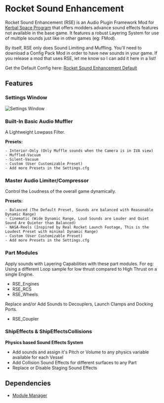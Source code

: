 # Rocket Sound Enhancement

Rocket Sound Enhancement (RSE) is an Audio Plugin Framework Mod for [Kerbal Space Program](https://www.kerbalspaceprogram.com/) that offers modders advance sound effects features not available in the base game. 
It features a robust Layering System for use of multiple sounds just like in other games (eg: FMod). 

By itself, RSE only does Sound Limiting and Muffling. You'll need to download a Config Pack Mod in order to have new sounds in your game.
If you release a mod that uses RSE, let me know so I can add it here in a list!

Get the Default Config here:
[Rocket Sound Enhancement Default](https://github.com/ensou04/RocketSoundEnhancementDefault)


## Features
### Settings Window
![Settings Window](https://i.imgur.com/QlJZvNf.png)

### Built-In Basic Audio Muffler
A Lightweight Lowpass Filter.

**Presets:**

    - Interior-Only (Only Muffle sounds when the Camera is in IVA view)
    - Muffled-Vacuum
    - Silent-Vacuum
    - Custom (User Customizable Preset)
    - Add more Presets in the Settings.cfg

### Master Audio Limiter/Compressor
Control the Loudness of the overall game dynamically.

**Presets:**

    - Balanced (The Default Preset, Sounds are balanced with Reasonable Dynamic Range)
    - Cinematic (Wide Dynamic Range, Loud Sounds are Louder and Quiet Sound Are Quieter than Balanced)
    - NASA-Reels (Inspired by Real Rocket Launch Footage, This is the Loudest Preset with minimal Dynamic Range)
    - Custom (User Customizable Preset)
    - Add more Presets in the Settings.cfg

### Part Modules
Apply sounds with Layering Capabilities with these part modules. 
For eg: Using a different Loop sample for low thrust compared to High Thrust on a single Engine.
- RSE_Engines
- RSE_RCS
- RSE_Wheels

Replace and/or Add Sounds to Decouplers, Launch Clamps and Docking Ports.
- RSE_Coupler

### ShipEffects & ShipEffectsCollisions 
**Physics based Sound Effects System**
- Add sounds and assign it's Pitch or Volume to any physics variable available for each Vessel
- Add Collision Sound Effects for different surfaces to any Part
- Replace or Disable Staging Sound Effects

## Dependencies
- [Module Manager](https://github.com/sarbian/ModuleManager)
